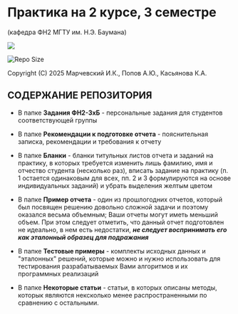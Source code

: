 Практика на 2 курсе, 3 семестре 
===============================

(кафедра ФН2 МГТУ им. Н.Э. Баумана)

<p align="left"><img src="https://www.vavilovsar.ru/files/pages/12132/1423810364general_pages_13_february_2015_i12132_proizvodstvennaya_praktika.jpg"></p>

![Repo Size](https://img.shields.io/github/repo-size/vortexmethods/fn2practice3term.svg)

Copyright (C) 2025 Марчевский И.К., Попов А.Ю., Касьянова К.А.


СОДЕРЖАНИЕ РЕПОЗИТОРИЯ
----------------------

* В папке **Задания ФН2-3xБ** - персональные задания для студентов соответствующей группы

* В папке **Рекомендации к подготовке отчета** - пояснительная записка, рекомендации и требования к отчету

* В папке **Бланки** - бланки титульных листов отчета и заданий на практику, в которых требуется изменить лишь фамилию, имя и отчество студента (несколько раз), вписать задание на практику (п. 1 остается одинаковым для всех, пп. 2 и 3 формулируются на основе индивидуальных заданий) и убрать выделения желтым цветом

* В папке **Пример отчета** - один из прошлогодних отчетов, который был посвящен решению довольно сложной задачи и поэтому оказался весьма объемным; Ваши отчеты могут иметь меньший объем. При этом следует отметить, что данный отчет подготовлен не идеально, в нем есть недостатки, ***не следует воспринимать его как эталонный образец для подражания***

* В папке **Тестовые примеры** - комплекты исходных данных и "эталонных" решений, которые можно и нужно использовать для тестирования разрабатываемых Вами алгоритмов и их программных реализаций

* В папке **Некоторые статьи** - статьи, в которых описаны методы, которык являются нексколько менее распространенными по сравнению с остальными.
